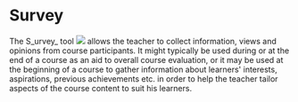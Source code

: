# Survey

The S_urvey_ tool ![](../../.gitbook/assets/graphics290%20%283%29.png) allows the teacher to collect information, views and opinions from course participants. It might typically be used during or at the end of a course as an aid to overall course evaluation, or it may be used at the beginning of a course to gather information about learners' interests, aspirations, previous achievements etc. in order to help the teacher tailor aspects of the course content to suit his learners.


